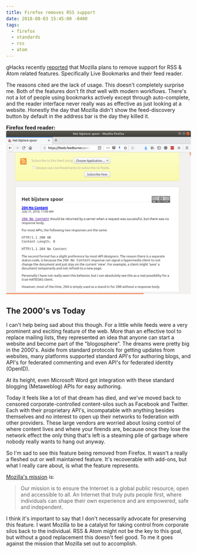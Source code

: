 ```yaml
---
title: Firefox removes RSS support
date: 2018-08-03 15:45:00 -0400
tags:
  - firefox
  - standards
  - rss
  - atom
---
```


gHacks recently [reported][1] that Mozilla plans to remove support for
RSS & Atom related features. Specifically Live Bookmarks and their feed
reader.

The reasons cited are the lack of usage. This doesn't completely surprise me.
Both of the features don't fit _that_ well with modern workflows. There's not
a lot of people using bookmarks actively except through auto-complete, and
the reader interface never really was as effective as just looking at a
website. Honestly the day that Mozilla didn't show the feed-discovery button
by default in the address bar is the day they killed it.

**Firefox feed reader:**
<img src="/resources/images/posts/firefox-rss/2018.png" alt="Firefox feed reader" style="max-width: 100%" />

The 2000's vs Today
-------------------

I can't help being sad about this though. For a little while feeds were a very
prominent and exciting feature of the web. More than an effective tool to
replace mailing lists, they represented an idea that anyone can start a website
and become part of the "blogosphere". The dreams were pretty big in the 2000's.
Aside from standard protocols for getting updates from websites, many platforms
supported standard API's for authoring blogs, and API's for federated
commenting and even API's for federated identity (OpenID).

At its height, even Microsoft Word got integration with these standard blogging
(Metaweblog) APIs for easy authoring.

Today it feels like a lot of that dream has died, and we've moved back to
censored corporate-controlled content-silos such as Facebook and Twitter. Each
with their proprietary API's, incompatable with anything besides themselves
and no interest to open up their networks to federation with other providers.
These large vendors are worried about losing control of where content lives and
where your firends are, because once they lose the network effect the only
thing that's left is a steaming pile of garbage where nobody really wants to
hang out anyway.

So I'm sad to see this feature being removed from Firefox. It wasn't a really
a fleshed out or well maintained feature. It's recoverable with add-ons, but
what I really care about, is what the feature represents.

[Mozilla's mission][2] is:

> Our mission is to ensure the Internet is a global public resource, open and
> accessible to all. An Internet that truly puts people first, where
> individuals can shape their own experience and are empowered, safe and
> independent.

I think it's important to say that I don't necessarily advocate for preserving
this feature. I want Mozilla to be a catalyst for taking control from
corporate silos back to the individual. RSS & Atom might not be the key to
this goal, but without a good replacement this doesn't feel good. To me it
goes against the mission that Mozilla set out to accomplish.

[1]: https://www.ghacks.net/2018/07/25/mozilla-plans-to-remove-rss-feed-reader-and-live-bookmarks-support-from-firefox/
[2]: https://www.mozilla.org/en-CA/mission/
